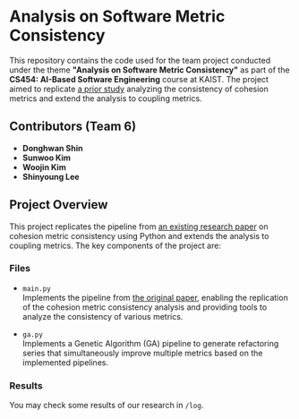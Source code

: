 # Analysis on Software Metric Consistency

This repository contains the code used for the team project conducted under the theme **"Analysis on Software Metric Consistency"** as part of the **CS454: AI-Based Software Engineering** course at KAIST.
The project aimed to replicate [a prior study](https://dl.acm.org/doi/abs/10.1145/2372251.2372260) analyzing the consistency of cohesion metrics and extend the analysis to coupling metrics.

## Contributors (Team 6)
- **Donghwan Shin**
- **Sunwoo Kim**
- **Woojin Kim**
- **Shinyoung Lee**

## Project Overview
This project replicates the pipeline from [an existing research paper](https://dl.acm.org/doi/abs/10.1145/2372251.2372260) on cohesion metric consistency using Python and extends the analysis to coupling metrics. The key components of the project are:

### Files
- `main.py`  
  Implements the pipeline from [the original paper](https://dl.acm.org/doi/abs/10.1145/2372251.2372260), enabling the replication of the cohesion metric consistency analysis and providing tools to analyze the consistency of various metrics.

- `ga.py`  
  Implements a Genetic Algorithm (GA) pipeline to generate refactoring series that simultaneously improve multiple metrics based on the implemented pipelines.


### Results
You may check some results of our research in `/log`.
